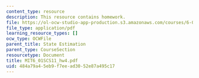 ```yaml
---
content_type: resource
description: This resource contains homework.
file: https://ol-ocw-studio-app-production.s3.amazonaws.com/courses/6-01sc-introduction-to-electrical-engineering-and-computer-science-i-spring-2011/484a79a45eb9f7eead3052e87a495c17_MIT6_01SCS11_hw4.pdf
file_type: application/pdf
learning_resource_types: []
ocw_type: OCWFile
parent_title: State Estimation
parent_type: CourseSection
resourcetype: Document
title: MIT6_01SCS11_hw4.pdf
uid: 484a79a4-5eb9-f7ee-ad30-52e87a495c17
---
```

